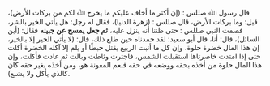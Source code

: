 قال رسول ﷲ صللس : (إن أكثر ما أخاف عليكم ما يخرج ﷲ لكم من بركات الأرض)، قيل: وما بركات الأرض، قال صللس : (زهرة الدنيا)، فقال له رجل: هل يأتي الخير بالشر، فصمت النبي صللس : حتى ظننا أنه ينزل عليه، **ثم جعل يمسح عن جبينه** فقال: (أين السائل)، قال: أنا، قال أبو سعيد: لقد حمدناه حين طلع ذلك، قال: (لا يأتي الخير إلا بالخير، إن هذا المال خضرة حلوة، وإن كل ما أنبت الربيع يقتل حبطًا أو يلم إلا آكله الخضرة أكلت حتى إذا امتدت خاصرتاها استقبلت الشمس، فاجترت وثاطت وبالت ثم عادت فأكلت، وإن هذا المال حلوة من أخذه بحقه ووضعه في حقه فنعم المعونة هو، ومن أخذه بغير حقه كان كالذي يأكل ولا يشبع).